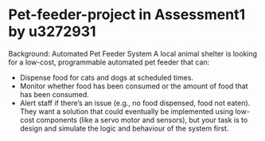 # Pet-feeder-project in Assessment1 by u3272931

Background: Automated Pet Feeder System
A local animal shelter is looking for a low-cost, programmable automated pet feeder that can:
- Dispense food for cats and dogs at scheduled times.
- Monitor whether food has been consumed or the amount of food that has been consumed.
- Alert staff if there’s an issue (e.g., no food dispensed, food not eaten).
They want a solution that could eventually be implemented using low-cost components (like a servo motor and sensors), but your task is to design and simulate the logic and behaviour of the system first.

<!--  # IIT-tuturial- Yahui Wang u3272931  -->
